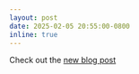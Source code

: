 ```yaml
---
layout: post
date: 2025-02-05 20:55:00-0800
inline: true
---
```

Check out the [new blog post]({{site.baseUrl}}/blog/2025/new-projects/)
